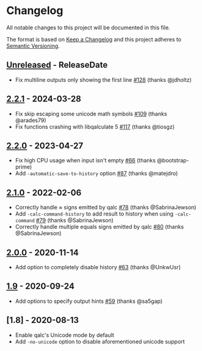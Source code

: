 # Changelog

All notable changes to this project will be documented in this file.

The format is based on [Keep a Changelog](http://keepachangelog.com/)
and this project adheres to [Semantic Versioning](http://semver.org/).

## [Unreleased] - ReleaseDate
- Fix multiline outputs only showing the first line [#128](https://github.com/svenstaro/rofi-calc/pull/128) (thanks @jdholtz)

## [2.2.1] - 2024-03-28
- Fix skip escaping some unicode math symbols [#109](https://github.com/svenstaro/rofi-calc/pull/109) (thanks @arades79)
- Fix functions crashing with libqalculate 5 [#117](https://github.com/svenstaro/rofi-calc/issues/117) (thanks @tiosgz)

## [2.2.0] - 2023-04-27
- Fix high CPU usage when input isn't empty [#66](https://github.com/svenstaro/rofi-calc/pull/66) (thanks @bootstrap-prime)
- Add `-automatic-save-to-history` option [#87](https://github.com/svenstaro/rofi-calc/pull/87) (thanks @matejdro)

## [2.1.0] - 2022-02-06
- Correctly handle ≈ signs emitted by qalc [#78](https://github.com/svenstaro/rofi-calc/pull/78) (thanks @SabrinaJewson)
- Add `-calc-command-history` to add result to history when using `-calc-command` [#79](https://github.com/svenstaro/rofi-calc/pull/79) (thanks @SabrinaJewson)
- Correctly handle multiple equals signs emitted by qalc [#80](https://github.com/svenstaro/rofi-calc/pull/78) (thanks @SabrinaJewson)

## [2.0.0] - 2020-11-14
- Add option to completely disable history [#63](https://github.com/svenstaro/rofi-calc/pull/63) (thanks @UnkwUsr)

## [1.9] - 2020-09-24
- Add options to specify output hints [#59](https://github.com/svenstaro/rofi-calc/pull/59) (thanks @sa5gap)

## [1.8] - 2020-08-13
- Enable qalc's Unicode mode by default
- Add `-no-unicode` option to disable aforementioned unicode support

<!-- next-url -->
[Unreleased]: https://github.com/svenstaro/rofi-calc/compare/v2.2.1...HEAD
[2.2.1]: https://github.com/svenstaro/rofi-calc/compare/v2.2.0...v2.2.1
[2.2.0]: https://github.com/svenstaro/rofi-calc/compare/v2.1.0...v2.2.0
[2.1.0]: https://github.com/svenstaro/rofi-calc/compare/v2.0.0...v2.1.0
[2.0.0]: https://github.com/svenstaro/rofi-calc/compare/v1.9...v2.0.0
[1.9]: https://github.com/svenstaro/rofi-calc/compare/v1.8...v1.9
